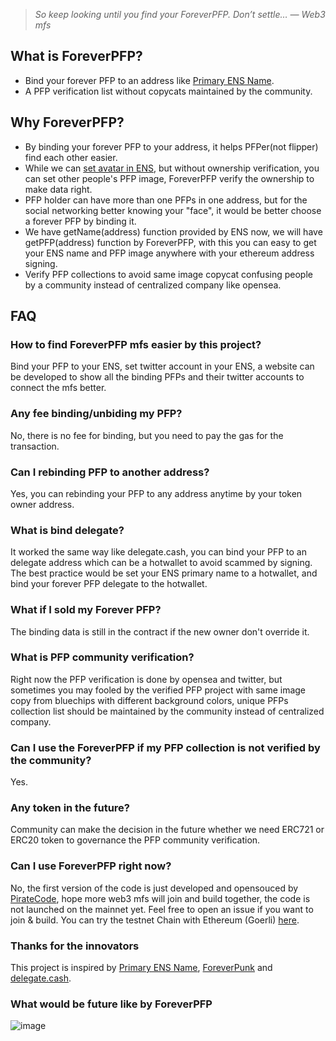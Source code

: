 >*So keep looking until you find your ForeverPFP. Don’t settle… ― Web3 mfs*

## What is ForeverPFP?
- Bind your forever PFP to an address like [Primary ENS Name](https://app.ens.domains/faq#what-is-a-primary-ens-name-record).
- A PFP verification list without copycats maintained by the community.

## Why ForeverPFP?
- By binding your forever PFP to your address, it helps PFPer(not flipper) find each other easier.
- While we can [set avatar in ENS](https://medium.com/@brantly.eth/step-by-step-guide-to-setting-an-nft-as-your-ens-profile-avatar-3562d39567fc), but without ownership verification, you can set other people's PFP image, ForeverPFP verify the ownership to make data right.
- PFP holder can have more than one PFPs in one address, but for the social networking better knowing your "face", it would be better choose a forever PFP by binding it.
- We have getName(address) function provided by ENS now, we will have getPFP(address) function by ForeverPFP, with this you can easy to get your ENS name and PFP image anywhere with your ethereum address signing.
- Verify PFP collections to avoid same image copycat confusing people by a community instead of centralized company like opensea.

## FAQ

### How to find ForeverPFP mfs easier by this project?
Bind your PFP to your ENS, set twitter account in your ENS, a website can be developed to show all the binding PFPs and their twitter accounts to connect the mfs better.
### Any fee binding/unbiding my PFP?
No, there is no fee for binding, but you need to pay the gas for the transaction.
### Can I rebinding PFP to another address?
Yes, you can rebinding your PFP to any address anytime by your token owner address.
### What is bind delegate?
It worked the same way like delegate.cash, you can bind your PFP to an delegate address which can be a hotwallet to avoid scammed by signing.
The best practice would be set your ENS primary name to a hotwallet, and bind your forever PFP delegate to the hotwallet.
### What if I sold my Forever PFP?
The binding data is still in the contract if the new owner don't override it.
### What is PFP community verification?
Right now the PFP verification is done by opensea and twitter, but sometimes you may fooled by the verified PFP project with same image copy from bluechips with different background colors, unique PFPs collection list should be maintained by the community instead of centralized company.
### Can I use the ForeverPFP if my PFP collection is not verified by the community?
Yes.
### Any token in the future?
Community can make the decision in the future whether we need ERC721 or ERC20 token to governance the PFP community verification.
### Can I use ForeverPFP right now?
No, the first version of the code is just developed and opensouced by [PirateCode](https://twitter.com/PirateCode_ETH), hope more web3 mfs will join and build together, the code is not launched on the mainnet yet. Feel free to open an issue if you want to join & build.
You can try the testnet Chain with Ethereum (Goerli) [here](https://goerli.etherscan.io/address/0x18fb660e593efba8bc7d8a2f8f83ae1cb8fa4026).

### Thanks for the innovators
This project is inspired by [Primary ENS Name](https://app.ens.domains/faq#what-is-a-primary-ens-name-record), [ForeverPunk](https://twitter.com/foreverpunksnft) and [delegate.cash](https://delegate.cash).

### What would be future like by ForeverPFP
![image](https://user-images.githubusercontent.com/110432670/229338327-d9fbc5e6-7951-41fa-846f-9a54e231b0e0.png)
